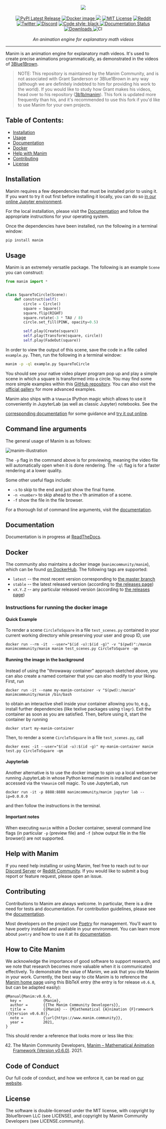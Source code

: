 <p align="center">
    <a href="https://www.manim.community/"><img src="https://raw.githubusercontent.com/ManimCommunity/manim/master/logo/cropped.png"></a>
    <br />
    <br />
    <a href="https://pypi.org/project/manim/"><img src="https://img.shields.io/pypi/v/manim.svg?style=flat&logo=pypi" alt="PyPI Latest Release"></a>
    <a href="https://hub.docker.com/r/manimcommunity/manim"><img src="https://img.shields.io/docker/v/manimcommunity/manim?color=%23099cec&label=docker%20image&logo=docker" alt="Docker image"> </a>
    <a href="https://mybinder.org/v2/gh/ManimCommunity/jupyter_examples/HEAD?filepath=basic_example_scenes.ipynb"><img src="https://mybinder.org/badge_logo.svg"></a>
    <a href="http://choosealicense.com/licenses/mit/"><img src="https://img.shields.io/badge/license-MIT-red.svg?style=flat" alt="MIT License"></a>
    <a href="https://www.reddit.com/r/manim/"><img src="https://img.shields.io/reddit/subreddit-subscribers/manim.svg?color=orange&label=reddit&logo=reddit" alt="Reddit" href=></a>
    <a href="https://twitter.com/manim_community/"><img src="https://img.shields.io/twitter/url/https/twitter.com/cloudposse.svg?style=social&label=Follow%20%40manim_community" alt="Twitter">
    <a href="https://www.manim.community/discord/"><img src="https://img.shields.io/discord/581738731934056449.svg?label=discord&color=yellow&logo=discord" alt="Discord"></a>
    <a href="https://github.com/psf/black"><img src="https://img.shields.io/badge/code%20style-black-000000.svg" alt="Code style: black">
    <a href="https://docs.manim.community/"><img src="https://readthedocs.org/projects/manimce/badge/?version=latest" alt="Documentation Status"></a>
    <a href="https://pepy.tech/project/manim"><img src="https://pepy.tech/badge/manim/month?" alt="Downloads"> </a>
    <img src="https://github.com/ManimCommunity/manim/workflows/CI/badge.svg" alt="CI">
    <br />
    <br />
    <i>An animation engine for explanatory math videos</i>
</p>
<hr />

Manim is an animation engine for explanatory math videos. It's used to create precise animations programmatically, as demonstrated in the videos of [3Blue1Brown](https://www.3blue1brown.com/).

> NOTE: This repository is maintained by the Manim Community, and is not associated with Grant Sanderson or 3Blue1Brown in any way (although we are definitely indebted to him for providing his work to the world). If you would like to study how Grant makes his videos, head over to his repository ([3b1b/manim](https://github.com/3b1b/manim)). This fork is updated more frequently than his, and it's recommended to use this fork if you'd like to use Manim for your own projects.

## Table of Contents:

-  [Installation](#installation)
-  [Usage](#usage)
-  [Documentation](#documentation)
-  [Docker](#docker)
-  [Help with Manim](#help-with-manim)
-  [Contributing](#contributing)
-  [License](#license)

## Installation

Manim requires a few dependencies that must be installed prior to using it. If you
want to try it out first before installing it locally, you can do so
[in our online Jupyter environment](https://mybinder.org/v2/gist/behackl/725d956ec80969226b7bf9b4aef40b78/HEAD?filepath=basic%20example%20scenes.ipynb).

For the local installation, please visit the [Documentation](https://docs.manim.community/en/stable/installation.html)
and follow the appropriate instructions for your operating system.

Once the dependencies have been installed, run the following in a terminal window:

```bash
pip install manim
```

## Usage

Manim is an extremely versatile package. The following is an example `Scene` you can construct:

```python
from manim import *


class SquareToCircle(Scene):
    def construct(self):
        circle = Circle()
        square = Square()
        square.flip(RIGHT)
        square.rotate(-3 * TAU / 8)
        circle.set_fill(PINK, opacity=0.5)

        self.play(Create(square))
        self.play(Transform(square, circle))
        self.play(FadeOut(square))
```

In order to view the output of this scene, save the code in a file called `example.py`. Then, run the following in a terminal window:

```sh
manim -p -ql example.py SquareToCircle
```

You should see your native video player program pop up and play a simple scene in which a square is transformed into a circle. You may find some more simple examples within this
[GitHub repository](example_scenes). You can also visit the [official gallery](https://docs.manim.community/en/stable/examples.html) for more advanced examples.

Manim also ships with a `%%manim` IPython magic which allows to use it conveniently in JupyterLab (as well as classic Jupyter) notebooks. See the

[corresponding documentation](https://docs.manim.community/en/stable/reference/manim.utils.ipython_magic.ManimMagic.html) for some guidance and
[try it out online](https://mybinder.org/v2/gh/ManimCommunity/jupyter_examples/HEAD?filepath=basic_example_scenes.ipynb).

## Command line arguments

The general usage of Manim is as follows:

![manim-illustration](https://raw.githubusercontent.com/ManimCommunity/manim/master/docs/source/_static/command.png)

The `-p` flag in the command above is for previewing, meaning the video file will automatically open when it is done rendering. The `-ql` flag is for a faster rendering at a lower quality.

Some other useful flags include:

-  `-s` to skip to the end and just show the final frame.
-  `-n <number>` to skip ahead to the `n`'th animation of a scene.
-  `-f` show the file in the file browser.

For a thorough list of command line arguments, visit the [documentation](https://docs.manim.community/en/stable/tutorials/configuration.html).

## Documentation

Documentation is in progress at [ReadTheDocs](https://docs.manim.community/).

## Docker

The community also maintains a docker image (`manimcommunity/manim`), which can be found [on DockerHub](https://hub.docker.com/r/manimcommunity/manim). The following tags are supported:

- `latest` -- the most recent version corresponding to [the master branch](https://github.com/ManimCommunity/manim)
- `stable` -- the latest released version (according to [the releases page](https://github.com/ManimCommunity/manim/releases))
- `vX.Y.Z` -- any particular released version (according to [the releases page](https://github.com/ManimCommunity/manim/releases))

### Instructions for running the docker image

#### Quick Example
To render a scene `CircleToSquare` in a file `test_scenes.py` contained in your current working directory while preserving your user and group ID, use
```
docker run --rm -it  --user="$(id -u):$(id -g)" -v "$(pwd)":/manim manimcommunity/manim manim test_scenes.py CircleToSquare -qm
```

#### Running the image in the background
Instead of using the "throwaway container" approach sketched above, you can also create a named container that you can also modify to your liking. First, run
```
docker run -it --name my-manim-container -v "$(pwd):/manim" manimcommunity/manim /bin/bash
```
to obtain an interactive shell inside your container allowing you to, e.g., install further dependencies (like texlive packages using `tlmgr`). Exit the container as soon as you are satisfied. Then, before using it, start the container by running
```
docker start my-manim-container
```
Then, to render a scene `CircleToSquare` in a file `test_scenes.py`, call
```
docker exec -it --user="$(id -u):$(id -g)" my-manim-container manim test.py CircleToSquare -qm
```

#### Jupyterlab
Another alternative is to use the docker image to spin up a local webserver running
JupyterLab in whose Python kernel manim is installed and can be accessed via the `%%manim` cell magic.
To use JupyterLab, run
```
docker run -it -p 8888:8888 manimcommunity/manim jupyter lab --ip=0.0.0.0
```
and then follow the instructions in the terminal.

#### Important notes

When executing `manim` within a Docker container, several command line flags (in particular `-p` (preview file) and `-f` (show output file in the file browser)) are not supported.

## Help with Manim

If you need help installing or using Manim, feel free to reach out to our [Discord
Server](https://discord.gg/mMRrZQW) or [Reddit Community](https://www.reddit.com/r/manim). If you would like to submit a bug report or feature request, please open an issue.

## Contributing

Contributions to Manim are always welcome. In particular, there is a dire need for tests and documentation. For contribution guidelines, please see the [documentation](https://docs.manim.community/en/stable/contributing.html).

Most developers on the project use [Poetry](https://python-poetry.org/docs/) for management. You'll want to have poetry installed and available in your environment. You can learn more about `poetry` and how to use it at its [documentation](https://docs.manim.community/en/stable/installation/for_dev.html).

## How to Cite Manim

We acknowledge the importance of good software to support research, and we note
that research becomes more valuable when it is communicated effectively. To
demonstrate the value of Manim, we ask that you cite Manim in your work.
Currently, the best way to cite Manim is to reference the
[Manim home page](https://www.manim.community) using this BibTeX entry (the
entry is for release `v0.6.0`, but can be adapted easily):

```
@Manual{Manim:v0.6.0,
  key =          {Manim},
  author =       {{The Manim Community Developers}},
  title =        {{Manim} -- {M}athematical {A}nimation {F}ramework ({V}ersion v0.6.0)},
  note =         {\url{https://www.manim.community}},
  year =         2021,
}
```

This should render a reference that looks more or less like this:

42. The Manim Community Developers,
    [Manim – Mathematical Animation Framework (Version v0.6.0)](https://www.manim.community).
    2021.

## Code of Conduct

Our full code of conduct, and how we enforce it, can be read on [our website](https://docs.manim.community/en/stable/conduct.html).

## License

The software is double-licensed under the MIT license, with copyright by 3blue1brown LLC (see LICENSE), and copyright by Manim Community Developers (see LICENSE.community).
